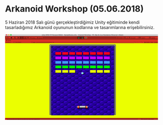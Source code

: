 # Arkanoid Workshop (05.06.2018)
5 Haziran 2018 Salı günü gerçekleştirdiğimiz Unity eğitiminde kendi tasarladığımız Arkanoid oyununun kodlarına ve tasarımlarına erişebilirsiniz.

![alt text](Arkanoid_Unity.png "Unity görüntüsü")
